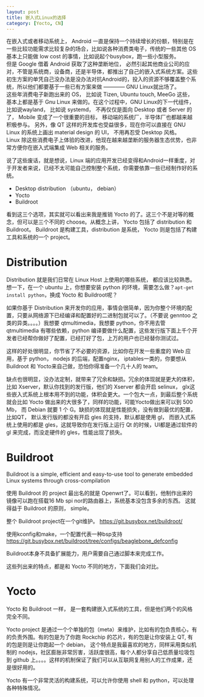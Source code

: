 ```yaml
---
layout: post
title: 嵌入式Linux的选择
category: [Yocto, CN]
---
```



在嵌入式或者移动系统上， Android 一直是保持一个持续增长的份额，特别是在一些比较功能需求比较复杂的场合，比如说各种消费类电子，传统的一些其他 OS 基本上只能做 low cost 的事情，比如说起个busybox，跑一些小型服务。  
但是 Google 借着 Android 获取了这种垄断地位， 必然引起其他商业公司的应对，不管是系统商，设备商，还是半导体，都推出了自己的嵌入式系统方案。这些初生方案的单凭自己没办法是没办法对抗Android的，投入的资源不够覆盖整个系统，所以他们都要基于一些已有方案来做 ———— GNU Linux就出场了。  
这些年消费电子新跑出来的 OS， 比如说 Tizen, Ubuntu touch, MeeGo 这些，基本上都是基于 Gnu Linux 来做的。在这个过程中，GNU Linux的下一代组件， 比如说wayland， 比如说 systemd， 不再仅仅是面向 Desktop 或者 Server 的了， Mobile 变成了一个很重要的目标， 移动端的系统厂，半导体厂也都越来越积极参与。
另外，像 QT 这样的开发库也受益很多，现在你可以直接在 GNU Linux 的系统上画出 material design 的 UI， 不用再忍受 Desktop 风格。  
Linux 除这些消费电子上体验的改进，他现在越来越垄断的服务器生态优势，也非常方便你在嵌入式端集成 Web 相关的服务。  


说了这些废话，就是想说，Linux 端的应用开发已经变得和Android一样重度，对于开发者来说，已经不太可能自己控制整个系统，你需要依靠一些已经制作好的系统。

* Desktop distribution （ubuntu， debian）
* Yocto
* Buildroot

看到这三个选项，其实就可以看出来我是推销 Yocto 的了。这三个不是对等的概念，但可以是三个不同的 choose。从概念上讲， Yocto 包括了 distribution 和 Buildroot。 Buildroot 是构建工具，distribution 是系统， Yocto 则是包括了构建工具和系统的一个 project。


# Distribution

Distribution 就是我们日常在 Linux Host 上使用的哪些系统， 都应该比较熟悉。  
想一下，在一个 ubuntu 上，你想要安装 python 的环境，需要怎么做？`apt-get install python`，换成 Yocto 和 Buildroot呢？

如果你基于 Distribution 来开发你的应用，事情会很简单，因为你整个环境的配置，只要从网络源下已经编译和配置好的二进制包就可以了。（不要说 genntoo 之类的异类。。。。）我想要 qtmultimedia，我想要 python，你不用去管 qtmultimedia 有哪些依赖，python 编译要做什么配置，这些发行版下面上千个开发者已经帮你做好了配置，已经打好了包，上万的用户也已经替你测试过。

这样的好处很明显，你节省了不必要的资源，比如你在开发一些重度的 Web 应用，基于 python， nodejs 的后端，配置nginx， iptables一类的，你要想从 Buildroot 和 Yocto来自己做，恐怕你得准备一个几十人的 team。

缺点也很明显，没办法定制，就带来了冗余和缺损。冗余的体现就是更大的体积，比如 Xserver，默认你找到的发行版，他们的 Xserver 都会开启 selinux， glx这些嵌入式系统上根本用不到的功能，体积会更大。一个包大一点，到最后整个系统就会比如 Yocto 做出来的大很多了，同样的功能，可能Yocto做出来可以到 500 Mb， 而 Debian 就要 1 个 G。缺损的体现就是性能损失，没有做到最优的配置，比如QT， 默认发行版的都没有开启 gles 的支持，默认都是使用 gl， 而嵌入式系统上使用的都是 gles，这就导致你在发行版上运行 Qt 的时候，UI都是通过软件的 gl 来完成，而没走硬件的 gles，性能出现了损失。



# Buildroot

Buildroot is a simple, efficient and easy-to-use tool to generate embedded Linux systems through cross-compilation

使用 Buildroot 的 project 最出名的就是 Openwrt了。可以看到，他制作出来的镜像可以跑在搭载16 Mb spi nor的路由器上，系统基本没包含多余的东西。
这就得益于 Buildroot 的原则， simple。

整个 Buildroot project在一个git维护。
https://git.busybox.net/buildroot/

使用kconfig和make，一个配置代表一种bsp支持
https://git.busybox.net/buildroot/tree/configs/beaglebone_defconfig

Buildroot本身不具备扩展能力，用户需要自己通过脚本来完成工作。

这些列出来的特点，都是和 Yocto 不同的地方，下面我们会对比。

# Yocto

Yocto 和 Buildroot 一样， 是一套构建嵌入式系统的工具，但是他们两个的风格完全不同。

Yocto project 是通过一个个单独的包（meta）来维护，比如有的包负责核心，有的负责外围。有的包是为了你跑 Rockchip 的芯片，有的包是让你安装上 QT, 有的包是则是让你跑起一个 debian，
这个特点是我最喜欢的地方，同样采用类似机制的 nodejs，社区膨胀非常厉害，活跃度很高，每个人都分享自己低质量垃圾包到 github 上。。。。这样的机制保证了我们可以从互联网复用别人的工作成果，还是很好用的。

Yocto 有一个非常灵活的构建系统，可以允许你使用 shell 和 python，可以处理各种特殊情况。
